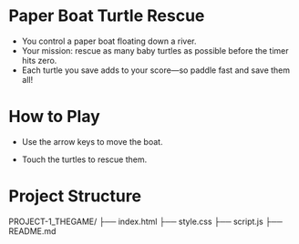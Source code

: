 # Paper Boat Turtle Rescue

- You control a paper boat floating down a river.
- Your mission: rescue as many baby turtles as possible before the timer hits zero.
- Each turtle you save adds to your score—so paddle fast and save them all!

# How to Play
- Use the arrow keys to move the boat.

- Touch the turtles to rescue them.


# Project Structure

  PROJECT-1_THEGAME/
├── index.html
├── style.css
├── script.js
├── README.md
